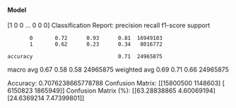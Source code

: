 #### Model
[1 0 0 ... 0 0 0]
Classification Report:
              precision    recall  f1-score   support

           0       0.72      0.93      0.81  16949103
           1       0.62      0.23      0.34   8016772

    accuracy                           0.71  24965875
   macro avg       0.67      0.58      0.58  24965875
weighted avg       0.69      0.71      0.66  24965875

Accuracy: 0.7076238665778788
Confusion Matrix:
[[15800500  1148603]
 [ 6150823  1865949]]
Confusion Matrix (%):
[[63.28838865  4.60069194]
 [24.6369214   7.47399801]]
